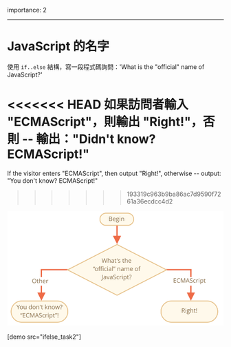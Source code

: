 importance: 2

---

# JavaScript 的名字

使用 `if..else` 結構，寫一段程式碼詢問：'What is the "official" name of JavaScript?'

<<<<<<< HEAD
如果訪問者輸入 "ECMAScript"，則輸出 "Right!"，否則 -- 輸出："Didn't know? ECMAScript!"
=======
If the visitor enters "ECMAScript", then output "Right!", otherwise -- output: "You don't know? ECMAScript!"
>>>>>>> 193319c963b9ba86ac7d9590f7261a36ecdcc4d2

![](ifelse_task2.svg)

[demo src="ifelse_task2"]
